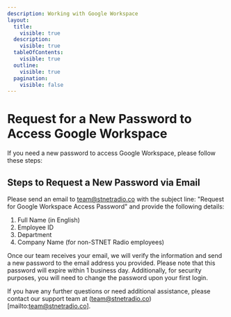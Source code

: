 ```yaml
---
description: Working with Google Workspace
layout:
  title:
    visible: true
  description:
    visible: true
  tableOfContents:
    visible: true
  outline:
    visible: true
  pagination:
    visible: false
---
```


# Request for a New Password to Access Google Workspace

If you need a new password to access Google Workspace, please follow these steps:

## Steps to Request a New Password via Email

Please send an email to team@stnetradio.co with the subject line: "Request for Google Workspace Access Password" and provide the following details:

1. Full Name (in English)
2. Employee ID
3. Department
4. Company Name (for non-STNET Radio employees)

Once our team receives your email, we will verify the information and send a new password to the email address you provided. Please note that this password will expire within 1 business day. Additionally, for security purposes, you will need to change the password upon your first login.

If you have any further questions or need additional assistance, please contact our support team at (team@stnetradio.co)[mailto:team@stnetradio.co].